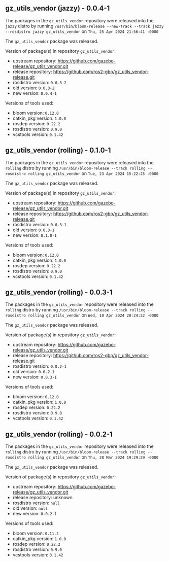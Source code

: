 ## gz_utils_vendor (jazzy) - 0.0.4-1

The packages in the `gz_utils_vendor` repository were released into the `jazzy` distro by running `/usr/bin/bloom-release --new-track --track jazzy --rosdistro jazzy gz_utils_vendor` on `Thu, 25 Apr 2024 21:56:41 -0000`

The `gz_utils_vendor` package was released.

Version of package(s) in repository `gz_utils_vendor`:

- upstream repository: https://github.com/gazebo-release/gz_utils_vendor.git
- release repository: https://github.com/ros2-gbp/gz_utils_vendor-release.git
- rosdistro version: `0.0.3-2`
- old version: `0.0.3-2`
- new version: `0.0.4-1`

Versions of tools used:

- bloom version: `0.12.0`
- catkin_pkg version: `1.0.0`
- rosdep version: `0.22.2`
- rosdistro version: `0.9.0`
- vcstools version: `0.1.42`


## gz_utils_vendor (rolling) - 0.1.0-1

The packages in the `gz_utils_vendor` repository were released into the `rolling` distro by running `/usr/bin/bloom-release --track rolling --rosdistro rolling gz_utils_vendor` on `Tue, 23 Apr 2024 15:22:25 -0000`

The `gz_utils_vendor` package was released.

Version of package(s) in repository `gz_utils_vendor`:

- upstream repository: https://github.com/gazebo-release/gz_utils_vendor.git
- release repository: https://github.com/ros2-gbp/gz_utils_vendor-release.git
- rosdistro version: `0.0.3-1`
- old version: `0.0.3-1`
- new version: `0.1.0-1`

Versions of tools used:

- bloom version: `0.12.0`
- catkin_pkg version: `1.0.0`
- rosdep version: `0.22.2`
- rosdistro version: `0.9.0`
- vcstools version: `0.1.42`


## gz_utils_vendor (rolling) - 0.0.3-1

The packages in the `gz_utils_vendor` repository were released into the `rolling` distro by running `/usr/bin/bloom-release --track rolling --rosdistro rolling gz_utils_vendor` on `Wed, 10 Apr 2024 20:24:22 -0000`

The `gz_utils_vendor` package was released.

Version of package(s) in repository `gz_utils_vendor`:

- upstream repository: https://github.com/gazebo-release/gz_utils_vendor.git
- release repository: https://github.com/ros2-gbp/gz_utils_vendor-release.git
- rosdistro version: `0.0.2-1`
- old version: `0.0.2-1`
- new version: `0.0.3-1`

Versions of tools used:

- bloom version: `0.12.0`
- catkin_pkg version: `1.0.0`
- rosdep version: `0.22.2`
- rosdistro version: `0.9.0`
- vcstools version: `0.1.42`


## gz_utils_vendor (rolling) - 0.0.2-1

The packages in the `gz_utils_vendor` repository were released into the `rolling` distro by running `/usr/bin/bloom-release --track rolling --rosdistro rolling gz_utils_vendor` on `Thu, 28 Mar 2024 19:29:29 -0000`

The `gz_utils_vendor` package was released.

Version of package(s) in repository `gz_utils_vendor`:

- upstream repository: https://github.com/gazebo-release/gz_utils_vendor.git
- release repository: unknown
- rosdistro version: `null`
- old version: `null`
- new version: `0.0.2-1`

Versions of tools used:

- bloom version: `0.11.2`
- catkin_pkg version: `1.0.0`
- rosdep version: `0.22.2`
- rosdistro version: `0.9.0`
- vcstools version: `0.1.42`


